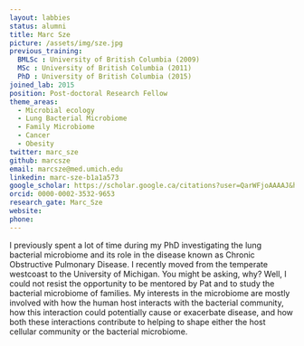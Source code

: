 ```yaml
---
layout: labbies
status: alumni
title: Marc Sze
picture: /assets/img/sze.jpg
previous_training:
  BMLSc : University of British Columbia (2009)
  MSc : University of British Columbia (2011)
  PhD : University of British Columbia (2015)
joined_lab: 2015
position: Post-doctoral Research Fellow
theme_areas:
  - Microbial ecology
  - Lung Bacterial Microbiome
  - Family Microbiome
  - Cancer
  - Obesity
twitter: marc_sze
github: marcsze
email: marcsze@med.umich.edu
linkedin: marc-sze-b1a1a573
google_scholar: https://scholar.google.ca/citations?user=QarWFjoAAAAJ&hl=en
orcid: 0000-0002-3532-9653
research_gate: Marc_Sze
website:
phone:
---
```

I previously spent a lot of time during my PhD investigating the lung bacterial microbiome and its role in the disease known as Chronic Obstructive Pulmonary Disease. I recently moved from the temperate westcoast to the University of Michigan.  You might be asking, why? Well, I could not resist the opportunity to be mentored by Pat and to study the bacterial microbiome of families. My interests in the microbiome are mostly involved with how the human host interacts with the bacterial community, how this interaction could potentially cause or exacerbate disease, and how both these interactions contribute to helping to shape either the host cellular community or the bacterial microbiome.   
